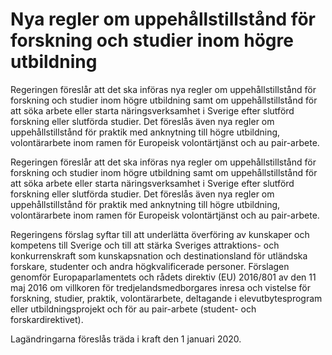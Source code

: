 # Nya regler om uppehållstillstånd för forskning och studier inom högre utbildning

Regeringen föreslår att det ska införas nya regler om uppehållstillstånd för forskning och studier inom högre utbildning samt om uppehållstillstånd för att söka arbete eller starta näringsverksamhet i Sverige efter slutförd forskning eller slutförda studier. Det föreslås även nya regler om uppehållstillstånd för praktik med anknytning till högre utbildning, volontärarbete inom ramen för Europeisk volontärtjänst och au pair-arbete.

Regeringen föreslår att det ska införas nya regler om uppehållstillstånd för forskning och studier inom högre utbildning samt om uppehållstillstånd för att söka arbete eller starta näringsverksamhet i Sverige efter slutförd forskning eller slutförda studier. Det föreslås även nya regler om uppehållstillstånd för praktik med anknytning till högre utbildning, volontärarbete inom ramen för Europeisk volontärtjänst och au pair-arbete.

Regeringens förslag syftar till att underlätta överföring av kunskaper och kompetens till Sverige och till att stärka Sveriges attraktions- och konkurrenskraft som kunskapsnation och destinationsland för utländska forskare, studenter och andra högkvalificerade personer. Förslagen genomför Europaparlamentets och rådets direktiv (EU) 2016/801 av den 11 maj 2016 om villkoren för tredjelandsmedborgares inresa och vistelse för forskning, studier, praktik, volontärarbete, deltagande i elevutbytesprogram eller utbildningsprojekt och för au pair-arbete (student- och forskardirektivet).

Lagändringarna föreslås träda i kraft den 1 januari 2020.
